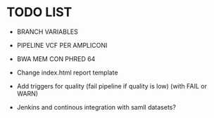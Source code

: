# TODO LIST

- BRANCH VARIABLES

- PIPELINE VCF PER AMPLICONI
- BWA MEM CON PHRED 64

- Change index.html report template
- Add triggers for quality (fail pipeline if quality is low) (with FAIL or WARN)
- Jenkins and continous integration with samll datasets?

